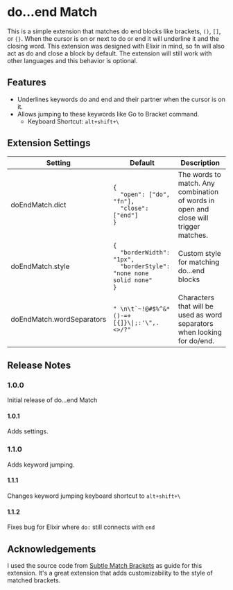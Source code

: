 # do...end Match

This is a simple extension that matches do end blocks like brackets, `()`, `[]`, or `{}`. When the cursor is on or next to do or end it will underline it and the closing word. This extension was designed with Elixir in mind, so fn will also act as do and close a block by default. The extension will still work with other languages and this behavior is optional.

## Features

- Underlines keywords do and end and their partner when the cursor is on it.
- Allows jumping to these keywords like Go to Bracket command.
  - Keyboard Shortcut: `alt+shift+\`

## Extension Settings

| Setting                   | Default                                                                                                        | Description                                                                          |
| ------------------------- | -------------------------------------------------------------------------------------------------------------- | ------------------------------------------------------------------------------------ |
| doEndMatch.dict           | <code>{<br>&nbsp;&nbsp;"open": ["do", "fn"], <br>&nbsp;&nbsp;"close": ["end"]<br>}</code>                      | The words to match. Any combination of words in open and close will trigger matches. |
| doEndMatch.style          | <code>{<br>&nbsp;&nbsp;"borderWidth": "1px", <br>&nbsp;&nbsp;"borderStyle": "none none solid none"<br>}</code> | Custom style for matching do...end blocks                                            |
| doEndMatch.wordSeparators | ``" \n\t`~!@#$%^&*()-=+[{]}\\|;:'\",.<>/?"``                                                                   | Characters that will be used as word separators when looking for do/end.             |

## Release Notes

### 1.0.0

Initial release of do...end Match

#### 1.0.1

Adds settings.

### 1.1.0

Adds keyword jumping.

#### 1.1.1

Changes keyword jumping keyboard shortcut to `alt+shift+\`

#### 1.1.2

Fixes bug for Elixir where `do:` still connects with `end`

## Acknowledgements

I used the source code from [Subtle Match Brackets](https://marketplace.visualstudio.com/items?itemName=rafamel.subtle-brackets) as guide for this extension. It's a great extension that adds customizability to the style of matched brackets.